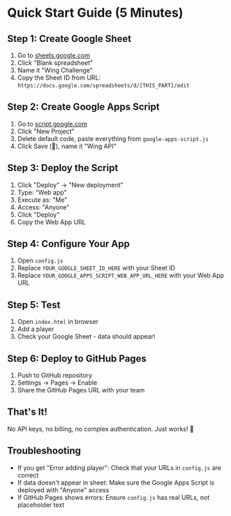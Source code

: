 # Quick Start Guide (5 Minutes)

## **Step 1: Create Google Sheet**

1. Go to [sheets.google.com](https://sheets.google.com)
2. Click "Blank spreadsheet"
3. Name it "Wing Challenge"
4. Copy the Sheet ID from URL: `https://docs.google.com/spreadsheets/d/[THIS_PART]/edit`

## **Step 2: Create Google Apps Script**

1. Go to [script.google.com](https://script.google.com)
2. Click "New Project"
3. Delete default code, paste everything from `google-apps-script.js`
4. Click Save (💾), name it "Wing API"

## **Step 3: Deploy the Script**

1. Click "Deploy" → "New deployment"
2. Type: "Web app"
3. Execute as: "Me"
4. Access: "Anyone"
5. Click "Deploy"
6. Copy the Web App URL

## **Step 4: Configure Your App**

1. Open `config.js`
2. Replace `YOUR_GOOGLE_SHEET_ID_HERE` with your Sheet ID
3. Replace `YOUR_GOOGLE_APPS_SCRIPT_WEB_APP_URL_HERE` with your Web App URL

## **Step 5: Test**

1. Open `index.html` in browser
2. Add a player
3. Check your Google Sheet - data should appear!

## **Step 6: Deploy to GitHub Pages**

1. Push to GitHub repository
2. Settings → Pages → Enable
3. Share the GitHub Pages URL with your team

## **That's It!**

No API keys, no billing, no complex authentication. Just works! 🎉

## **Troubleshooting**

- If you get "Error adding player": Check that your URLs in `config.js` are correct
- If data doesn't appear in sheet: Make sure the Google Apps Script is deployed with "Anyone" access
- If GitHub Pages shows errors: Ensure `config.js` has real URLs, not placeholder text
